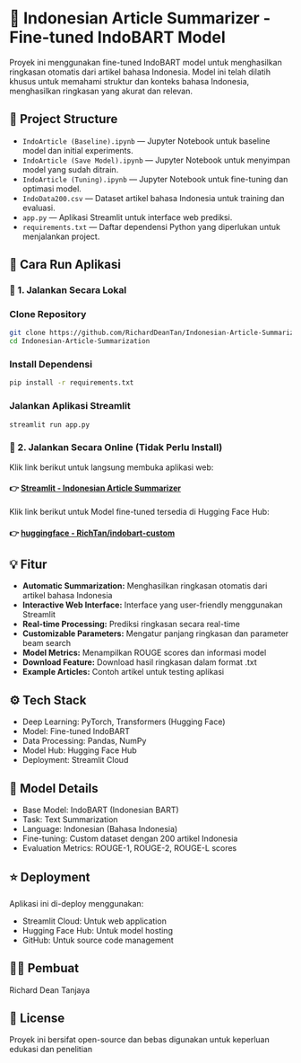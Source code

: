 # 📰 Indonesian Article Summarizer - Fine-tuned IndoBART Model

Proyek ini menggunakan fine-tuned IndoBART model untuk menghasilkan ringkasan otomatis dari artikel bahasa Indonesia. Model ini telah dilatih khusus untuk memahami struktur dan konteks bahasa Indonesia, menghasilkan ringkasan yang akurat dan relevan.

## 📂 Project Structure

- `IndoArticle (Baseline).ipynb` — Jupyter Notebook untuk baseline model dan initial experiments.
- `IndoArticle (Save Model).ipynb` — Jupyter Notebook untuk menyimpan model yang sudah ditrain.
- `IndoArticle (Tuning).ipynb` — Jupyter Notebook untuk fine-tuning dan optimasi model.
- `IndoData200.csv` — Dataset artikel bahasa Indonesia untuk training dan evaluasi.
- `app.py` — Aplikasi Streamlit untuk interface web prediksi.
- `requirements.txt` — Daftar dependensi Python yang diperlukan untuk menjalankan project.

## 🚀 Cara Run Aplikasi

### 🔹 1. Jalankan Secara Lokal
### Clone Repository
```bash
git clone https://github.com/RichardDeanTan/Indonesian-Article-Summarization.git
cd Indonesian-Article-Summarization
```
### Install Dependensi
```bash
pip install -r requirements.txt
```
### Jalankan Aplikasi Streamlit
```bash
streamlit run app.py
```

### 🔹 2. Jalankan Secara Online (Tidak Perlu Install)
Klik link berikut untuk langsung membuka aplikasi web:
#### 👉 [Streamlit - Indonesian Article Summarizer](https://indonesian-article-summarization-richardtanjaya.streamlit.app/)

Klik link berikut untuk Model fine-tuned tersedia di Hugging Face Hub:
#### 👉 [huggingface - RichTan/indobart-custom](https://huggingface.co/RichTan/indobart-custom)

## 💡 Fitur
- **Automatic Summarization:** Menghasilkan ringkasan otomatis dari artikel bahasa Indonesia
- **Interactive Web Interface:** Interface yang user-friendly menggunakan Streamlit
- **Real-time Processing:** Prediksi ringkasan secara real-time
- **Customizable Parameters:** Mengatur panjang ringkasan dan parameter beam search
- **Model Metrics:** Menampilkan ROUGE scores dan informasi model
- **Download Feature:** Download hasil ringkasan dalam format .txt
- **Example Articles:** Contoh artikel untuk testing aplikasi

## ⚙️ Tech Stack
- Deep Learning: PyTorch, Transformers (Hugging Face)
- Model: Fine-tuned IndoBART
- Data Processing: Pandas, NumPy
- Model Hub: Hugging Face Hub
- Deployment: Streamlit Cloud

## 🧠 Model Details
- Base Model: IndoBART (Indonesian BART)
- Task: Text Summarization
- Language: Indonesian (Bahasa Indonesia)
- Fine-tuning: Custom dataset dengan 200 artikel Indonesia
- Evaluation Metrics: ROUGE-1, ROUGE-2, ROUGE-L scores

## ⭐ Deployment
Aplikasi ini di-deploy menggunakan:
- Streamlit Cloud: Untuk web application
- Hugging Face Hub: Untuk model hosting
- GitHub: Untuk source code management

## 👨‍💻 Pembuat
Richard Dean Tanjaya

## 📝 License
Proyek ini bersifat open-source dan bebas digunakan untuk keperluan edukasi dan penelitian